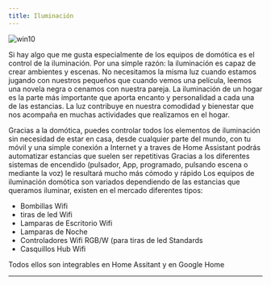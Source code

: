 ```yaml
---
title: Iluminación
---
```


![win10](image://os-compat.png)


Si hay algo que me gusta especialmente de los equipos de domótica es el control de la iluminación. Por una simple razón: la iluminación es capaz de crear ambientes y escenas. No necesitamos la misma luz cuando estamos jugando con nuestros pequeños que cuando vemos una película, leemos una novela negra o cenamos con nuestra pareja.
La iluminación de un hogar es la parte más importante que aporta encanto y personalidad a cada una de las estancias. La luz contribuye en nuestra comodidad y bienestar que nos acompaña en muchas actividades que realizamos en el hogar.

Gracias a la domótica, puedes controlar todos los elementos de iluminación sin necesidad de estar en casa, desde cualquier parte del mundo, con tu móvil y una simple conexión a Internet y a traves de Home Assistant podrás automatizar estancias que suelen ser repetitivas
Gracias a los diferentes sistemas de encendido (pulsador, App, programado, pulsando escena o mediante la voz) le resultará mucho más cómodo  y rápido
Los equipos de iluminación domótica son variados dependiendo de las estancias que queramos iluminar, existen en el mercado diferentes tipos:


- Bombillas Wifi
- tiras de led Wifi
- Lamparas de Escritorio Wifi
- Lamparas de Noche
- Controladores Wifi RGB/W (para tiras de led Standards
- Casquillos Hub Wifi


Todos ellos son integrables en Home Assitant y en Google Home

---
